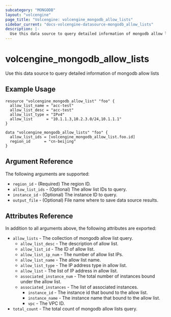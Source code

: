 ```yaml
---
subcategory: "MONGODB"
layout: "volcengine"
page_title: "Volcengine: volcengine_mongodb_allow_lists"
sidebar_current: "docs-volcengine-datasource-mongodb_allow_lists"
description: |-
  Use this data source to query detailed information of mongodb allow lists
---
```

# volcengine_mongodb_allow_lists
Use this data source to query detailed information of mongodb allow lists
## Example Usage
```hcl
resource "volcengine_mongodb_allow_list" "foo" {
  allow_list_name = "acc-test"
  allow_list_desc = "acc-test"
  allow_list_type = "IPv4"
  allow_list      = "10.1.1.3,10.2.3.0/24,10.1.1.1"
}

data "volcengine_mongodb_allow_lists" "foo" {
  allow_list_ids = [volcengine_mongodb_allow_list.foo.id]
  region_id      = "cn-beijing"
}
```
## Argument Reference
The following arguments are supported:
* `region_id` - (Required) The region ID.
* `allow_list_ids` - (Optional) The allow list IDs to query.
* `instance_id` - (Optional) The instance ID to query.
* `output_file` - (Optional) File name where to save data source results.

## Attributes Reference
In addition to all arguments above, the following attributes are exported:
* `allow_lists` - The collection of mongodb allow list query.
    * `allow_list_desc` - The description of allow list.
    * `allow_list_id` - The ID of allow list.
    * `allow_list_ip_num` - The number of allow list IPs.
    * `allow_list_name` - The allow list name.
    * `allow_list_type` - The IP address type in allow list.
    * `allow_list` - The list of IP address in allow list.
    * `associated_instance_num` - The total number of instances bound under the allow list.
    * `associated_instances` - The list of associated instances.
        * `instance_id` - The instance id that bound to the allow list.
        * `instance_name` - The instance name that bound to the allow list.
        * `vpc` - The VPC ID.
* `total_count` - The total count of mongodb allow lists query.



